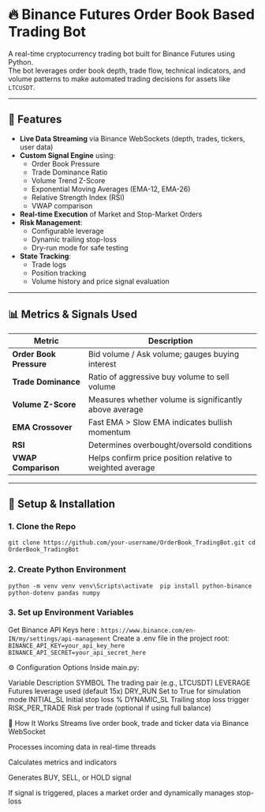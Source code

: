 # 🔥 Binance Futures Order Book Based Trading Bot

A real-time cryptocurrency trading bot built for Binance Futures using Python.  
The bot leverages order book depth, trade flow, technical indicators, and volume patterns to make automated trading decisions for assets like `LTCUSDT`.

---

## 📌 Features

- **Live Data Streaming** via Binance WebSockets (depth, trades, tickers, user data)
- **Custom Signal Engine** using:
  - Order Book Pressure
  - Trade Dominance Ratio
  - Volume Trend Z-Score
  - Exponential Moving Averages (EMA-12, EMA-26)
  - Relative Strength Index (RSI)
  - VWAP comparison
- **Real-time Execution** of Market and Stop-Market Orders
- **Risk Management**:
  - Configurable leverage
  - Dynamic trailing stop-loss
  - Dry-run mode for safe testing
- **State Tracking**:
  - Trade logs
  - Position tracking
  - Volume history and price signal evaluation

---

## 📊 Metrics & Signals Used

| Metric | Description |
|--------|-------------|
| **Order Book Pressure** | Bid volume / Ask volume; gauges buying interest |
| **Trade Dominance** | Ratio of aggressive buy volume to sell volume |
| **Volume Z-Score** | Measures whether volume is significantly above average |
| **EMA Crossover** | Fast EMA > Slow EMA indicates bullish momentum |
| **RSI** | Determines overbought/oversold conditions |
| **VWAP Comparison** | Helps confirm price position relative to weighted average |

---

## 🚀 Setup & Installation

### 1. Clone the Repo
`
git clone https://github.com/your-username/OrderBook_TradingBot.git
cd OrderBook_TradingBot
`

### 2. Create Python Environment
`
python -m venv venv
venv\Scripts\activate 
pip install python-binance python-dotenv pandas numpy
`
### 3. Set up Environment Variables
Get Binance API Keys here : `https://www.binance.com/en-IN/my/settings/api-management`
Create a .env file in the project root:
`
BINANCE_API_KEY=your_api_key_here
BINANCE_API_SECRET=your_api_secret_here
`

⚙️ Configuration Options
Inside main.py:

Variable	Description
SYMBOL	The trading pair (e.g., LTCUSDT)
LEVERAGE	Futures leverage used (default 15x)
DRY_RUN	Set to True for simulation mode
INITIAL_SL	Initial stop loss %
DYNAMIC_SL	Trailing stop loss trigger
RISK_PER_TRADE	Risk per trade (optional if using full balance)

🧠 How It Works
Streams live order book, trade and ticker data via Binance WebSocket

Processes incoming data in real-time threads

Calculates metrics and indicators

Generates BUY, SELL, or HOLD signal

If signal is triggered, places a market order and dynamically manages stop-loss
